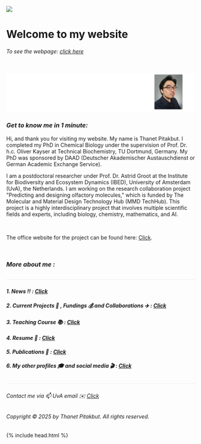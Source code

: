 ![](/images/250918_cv_header.png)

# Welcome to my website
###### To see the webpage: [click here](https://thanetpi.github.io/biography/)

&nbsp;
![](/images/cv2024_foto2.png)
### *Get to know me in 1 minute:*

Hi, and thank you for visiting my website. My name is Thanet Pitakbut. I completed my PhD in Chemical Biology under the supervision of Prof. Dr. h.c. Oliver Kayser at Technical Biochemistry, TU Dortmund, Germany. My PhD was sponsored by DAAD (Deutscher Akademischer Austauschdienst or German Academic Exchange Service). 


I am a postdoctoral researcher under Prof. Dr. Astrid Groot at the Institute for Biodiversity and Ecosystem Dynamics (IBED), University of Amsterdam (UvA), the Netherlands. I am working on the research collaboration project "Predicting and designing olfactory molecules," which is funded by The Molecular and Material Design Technology Hub (MMD TechHub). This project is a highly interdisciplinary project that involves multiple scientific fields and experts, including biology, chemistry, mathematics, and AI. 

&nbsp;

The office website for the project can be found here: [Click](https://www.uva.nl/en/about-the-uva/organisation/faculties/faculty-of-science/valorisation/mmd-hub/navigation/mmd-project-predicting-and-designing-olfactory-molecules.html).

&nbsp;

### *More about me :* 
![](/images/line04.png)



#### *1. News ‼️ : [Click](/pages/0_news.md)*


#### *2. Current Projects 🥼 , Fundings 💰 and Collaborations ✈️ : [Click](/pages/02_current_projects.md)*


#### *3. Teaching Course 📚 : [Click](/pages/3_teching.md)*


#### *4. Resume 📝 : [Click](/pages/4_resume.md)*


#### *5. Publications 🔬 : [Click](/pages/05_publication.md)*


#### *6. My other profiles 🎓 and social media 🎬 : [Click](/pages/6_other_profiles.md)*


![](/images/line04.png)


###### *Contact me via 📫 UvA email ✉️ [Click](mailto:t.pitakbut@uva.nl)* 
###### *Copyright © 2025 by Thanet Pitakbut. All rights reserved.*

{% include head.html %}
